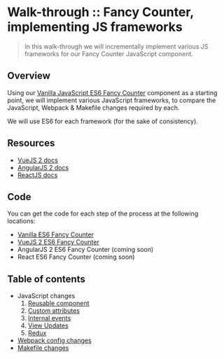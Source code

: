 Walk-through :: Fancy Counter, implementing JS frameworks
=========================================================

> In this walk-through we will incrementally implement various JS frameworks for our Fancy Counter JavaScript component.

Overview
--------

Using our [Vanilla JavaScript ES6 Fancy Counter](https://github.com/neilrussell6/fancy-counter-vanilla-es6) component as a starting point,
we will implement various JavaScript frameworks, to compare the JavaScript, Webpack & Makefile changes required by each.

We will use ES6 for each framework (for the sake of consistency).

Resources
---------

 * [VueJS 2 docs](https://vuejs.org/)
 * [AngularJS 2 docs](https://angularjs.org/)
 * [ReactJS docs](https://facebook.github.io/react/)

Code
----

You can get the code for each step of the process at the following locations:

 * [Vanilla ES6 Fancy Counter](https://github.com/neilrussell6/vanilla-es6-fancy-counter)
 * [VueJS 2 ES6 Fancy Counter](https://github.com/neilrussell6/vuejs-es6-fancy-counter)
 * AngularJS 2 ES6 Fancy Counter (coming soon)
 * React ES6 Fancy Counter (coming soon)

Table of contents
-----------------

 * JavaScript changes
    1) [Reusable component](vanilla-js-to-framework/js-changes-1-reusable-component)
    2) [Custom attributes](vanilla-js-to-framework/js-changes-2-custom-attributes)
    3) [Internal events](vanilla-js-to-framework/js-changes-3-internal-events)
    4) [View Updates](vanilla-js-to-framework/js-changes-4-view-updates)
    5) [Redux](vanilla-js-to-framework/js-changes-5-redux)
 * [Webpack config changes](vanilla-js-to-framework/webpack-config-changes)
 * [Makefile changes](vanilla-js-to-framework/makefile-changes)
